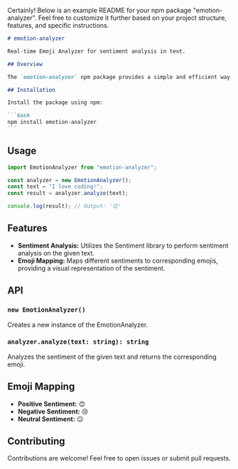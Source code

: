 Certainly! Below is an example README for your npm package "emotion-analyzer". Feel free to customize it further based on your project structure, features, and specific instructions.

````markdown
# emotion-analyzer

Real-time Emoji Analyzer for sentiment analysis in text.

## Overview

The `emotion-analyzer` npm package provides a simple and efficient way to analyze the sentiment of text and provide real-time feedback using emojis. It uses natural language processing (NLP) techniques via the Sentiment library to determine the sentiment and maps it to corresponding emojis.

## Installation

Install the package using npm:

```bash
npm install emotion-analyzer
```
````

## Usage

```typescript
import EmotionAnalyzer from "emotion-analyzer";

const analyzer = new EmotionAnalyzer();
const text = "I love coding!";
const result = analyzer.analyze(text);

console.log(result); // Output: '😊'
```

## Features

- **Sentiment Analysis:** Utilizes the Sentiment library to perform sentiment analysis on the given text.
- **Emoji Mapping:** Maps different sentiments to corresponding emojis, providing a visual representation of the sentiment.

## API

### `new EmotionAnalyzer()`

Creates a new instance of the EmotionAnalyzer.

### `analyzer.analyze(text: string): string`

Analyzes the sentiment of the given text and returns the corresponding emoji.

## Emoji Mapping

- **Positive Sentiment:** 😊
- **Negative Sentiment:** 😢
- **Neutral Sentiment:** 😐

## Contributing

Contributions are welcome! Feel free to open issues or submit pull requests.
